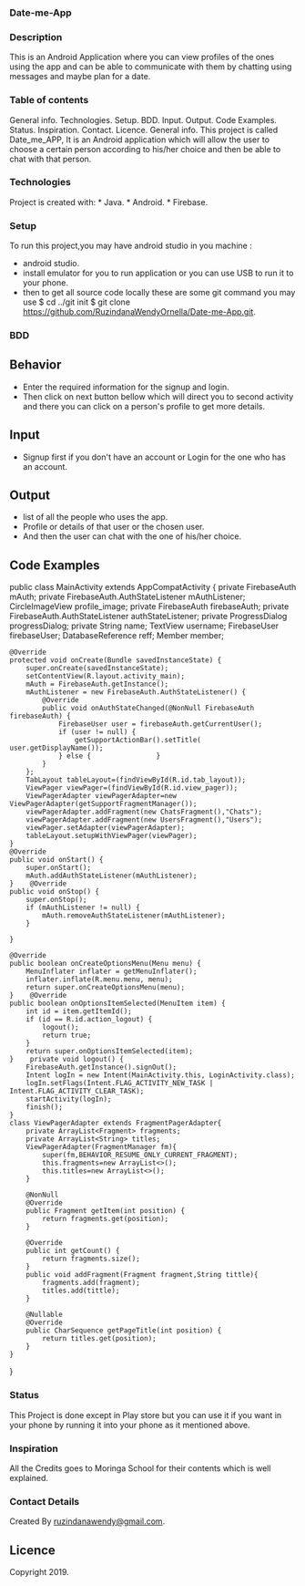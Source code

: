 ### Date-me-App

### Description
This is an Android Application  where you can view profiles of the ones using the app and can be able to communicate with them by chatting using messages and maybe plan for a  date. 

### Table of contents
 General info.
 Technologies.
 Setup.
 BDD.
 Input.
 Output.
 Code Examples.
 Status.
 Inspiration.
 Contact.
 Licence.
 General info.
This project is called Date_me_APP, It is an Android application which will allow the user to choose a certain person according to his/her choice and then be able to chat with that person.

### Technologies
Project is created with: * Java.
                         * Android.
                         * Firebase.
### Setup
To run this project,you may have android studio in you machine :
- android studio.
- install emulator for you to run application or you can use USB to run it to your phone.
- then to get all source code locally these are some git command you may use $ cd ../git init $ git clone https://github.com/RuzindanaWendyOrnella/Date-me-App.git.

### BDD
 ## Behavior
 * Enter the required information for the signup and login.
 * Then click on next button bellow which will direct you to second activity and there you can click on a person's profile to get more details. 
 

 ## Input
 * Signup first if you don't have an account or Login for the one who has an account.
 
 ## Output
 * list of all the people who uses the app.  
 * Profile or details of that user or the chosen user.
 * And then the user can chat with the one of his/her choice.
 

 ## Code Examples
              

   public class MainActivity extends AppCompatActivity {
    private FirebaseAuth mAuth;
    private FirebaseAuth.AuthStateListener mAuthListener;
    CircleImageView profile_image;
    private FirebaseAuth firebaseAuth;
    private FirebaseAuth.AuthStateListener authStateListener;
    private ProgressDialog progressDialog;
    private String name;
    TextView username;
    FirebaseUser firebaseUser;
    DatabaseReference reff;
    Member member;

    @Override
    protected void onCreate(Bundle savedInstanceState) {
        super.onCreate(savedInstanceState);
        setContentView(R.layout.activity_main);
        mAuth = FirebaseAuth.getInstance();
        mAuthListener = new FirebaseAuth.AuthStateListener() {
            @Override
            public void onAuthStateChanged(@NonNull FirebaseAuth firebaseAuth) {
                FirebaseUser user = firebaseAuth.getCurrentUser();
                if (user != null) {
                    getSupportActionBar().setTitle(  user.getDisplayName());
                } else {                }
            }
        };
        TabLayout tableLayout=(findViewById(R.id.tab_layout));
        ViewPager viewPager=(findViewById(R.id.view_pager));
        ViewPagerAdapter viewPagerAdapter=new ViewPagerAdapter(getSupportFragmentManager());
        viewPagerAdapter.addFragment(new ChatsFragment(),"Chats");
        viewPagerAdapter.addFragment(new UsersFragment(),"Users");
        viewPager.setAdapter(viewPagerAdapter);
        tableLayout.setupWithViewPager(viewPager);
    }
    @Override
    public void onStart() {
        super.onStart();
        mAuth.addAuthStateListener(mAuthListener);
    }    @Override
    public void onStop() {
        super.onStop();
        if (mAuthListener != null) {
            mAuth.removeAuthStateListener(mAuthListener);
        }

    }

    @Override
    public boolean onCreateOptionsMenu(Menu menu) {
        MenuInflater inflater = getMenuInflater();
        inflater.inflate(R.menu.menu, menu);
        return super.onCreateOptionsMenu(menu);
    }    @Override
    public boolean onOptionsItemSelected(MenuItem item) {
        int id = item.getItemId();
        if (id == R.id.action_logout) {
            logout();
            return true;
        }
        return super.onOptionsItemSelected(item);
    }    private void logout() {
        FirebaseAuth.getInstance().signOut();
        Intent logIn = new Intent(MainActivity.this, LoginActivity.class);
        logIn.setFlags(Intent.FLAG_ACTIVITY_NEW_TASK | Intent.FLAG_ACTIVITY_CLEAR_TASK);
        startActivity(logIn);
        finish();
    }
    class ViewPagerAdapter extends FragmentPagerAdapter{
        private ArrayList<Fragment> fragments;
        private ArrayList<String> titles;
        ViewPagerAdapter(FragmentManager fm){
            super(fm,BEHAVIOR_RESUME_ONLY_CURRENT_FRAGMENT);
            this.fragments=new ArrayList<>();
            this.titles=new ArrayList<>();
        }

        @NonNull
        @Override
        public Fragment getItem(int position) {
            return fragments.get(position);
        }

        @Override
        public int getCount() {
            return fragments.size();
        }
        public void addFragment(Fragment fragment,String tittle){
            fragments.add(fragment);
            titles.add(tittle);
        }

        @Nullable
        @Override
        public CharSequence getPageTitle(int position) {
            return titles.get(position);
        }
    }
}

### Status
 This Project is done except in Play store but you can use it if you want in your phone by running it into your phone as it mentioned above.

### Inspiration
  All the Credits goes to Moringa School for their  contents which is well explained.

### Contact Details
 Created By ruzindanawendy@gmail.com.

## Licence
Copyright 2019. 
